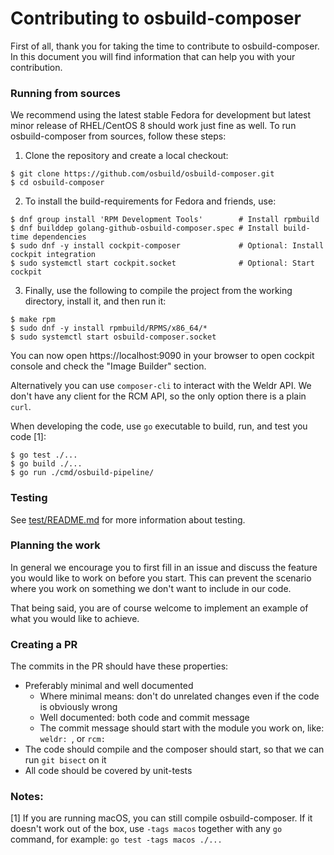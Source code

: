 # Contributing to osbuild-composer

First of all, thank you for taking the time to contribute to osbuild-composer. In this document you will find information that can help you with your contribution.

### Running from sources

We recommend using the latest stable Fedora for development but latest minor release of RHEL/CentOS 8 should work just fine as well. To run osbuild-composer from sources, follow these steps:

1. Clone the repository and create a local checkout:

```
$ git clone https://github.com/osbuild/osbuild-composer.git
$ cd osbuild-composer
```

2. To install the build-requirements for Fedora and friends, use:

```
$ dnf group install 'RPM Development Tools'        # Install rpmbuild
$ dnf builddep golang-github-osbuild-composer.spec # Install build-time dependencies
$ sudo dnf -y install cockpit-composer             # Optional: Install cockpit integration
$ sudo systemctl start cockpit.socket              # Optional: Start cockpit
```

3. Finally, use the following to compile the project from the working directory, install it, and then run it:

```
$ make rpm
$ sudo dnf -y install rpmbuild/RPMS/x86_64/*
$ sudo systemctl start osbuild-composer.socket
```

You can now open https://localhost:9090 in your browser to open cockpit console and check the "Image Builder" section.

Alternatively you can use `composer-cli` to interact with the Weldr API. We don't have any client for the RCM API, so the only option there is a plain `curl`.

When developing the code, use `go` executable to build, run, and test you code [1]:

```
$ go test ./...
$ go build ./...
$ go run ./cmd/osbuild-pipeline/
```

### Testing

See [test/README.md](test/README.md) for more information about testing.

### Planning the work

In general we encourage you to first fill in an issue and discuss the feature you would like to work on before you start. This can prevent the scenario where you work on something we don't want to include in our code.

That being said, you are of course welcome to implement an example of what you would like to achieve.

### Creating a PR

The commits in the PR should have these properties:

* Preferably minimal and well documented
  * Where minimal means: don't do unrelated changes even if the code is obviously wrong
  * Well documented: both code and commit message
  * The commit message should start with the module you work on, like: `weldr: `, or `rcm:`
* The code should compile and the composer should start, so that we can run `git bisect` on it
* All code should be covered by unit-tests

### Notes:

[1] If you are running macOS, you can still compile osbuild-composer. If it doesn't work out of the box, use `-tags macos` together with any `go` command, for example: `go test -tags macos ./...`
